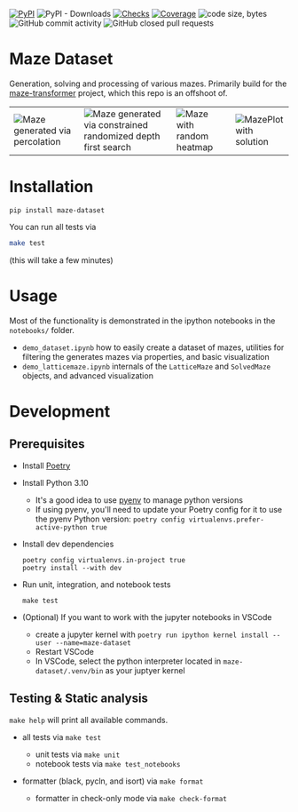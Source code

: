 [![PyPI](https://img.shields.io/pypi/v/maze-dataset)](https://pypi.org/project/maze-dataset/)
![PyPI - Downloads](https://img.shields.io/pypi/dm/maze-dataset)
[![Checks](https://github.com/understanding-search/maze-dataset/actions/workflows/checks.yml/badge.svg)](https://github.com/understanding-search/maze-dataset/actions/workflows/checks.yml)
[![Coverage](docs/coverage/coverage.svg)](docs/coverage/coverage.txt)
![code size, bytes](https://img.shields.io/github/languages/code-size/understanding-search/maze-dataset)
![GitHub commit activity](https://img.shields.io/github/commit-activity/t/understanding-search/maze-dataset)
![GitHub closed pull requests](https://img.shields.io/github/issues-pr-closed/understanding-search/maze-dataset)


# Maze Dataset

Generation, solving and processing of various mazes. Primarily build for the [maze-transformer](https://github.com/understanding-search/maze-transformer) project, which this repo is an offshoot of.


|   |   |   |   |
|---|---|---|---|
| ![Maze generated via percolation](docs/maze_perc.png) |  ![Maze generated via constrained randomized depth first search](docs/maze_dfs_constrained.png)  |  ![Maze with random heatmap](docs/mazeplot_heatmap.png)  |  ![MazePlot with solution](docs/mazeplot_path.png)  |






# Installation
```
pip install maze-dataset
```

You can run all tests via
```bash
make test
```
(this will take a few minutes)


# Usage

Most of the functionality is demonstrated in the ipython notebooks in the `notebooks/` folder.

- `demo_dataset.ipynb` how to easily create a dataset of mazes, utilities for filtering the generates mazes via properties, and basic visualization
- `demo_latticemaze.ipynb` internals of the `LatticeMaze` and `SolvedMaze` objects, and advanced visualization

# Development

## Prerequisites

* Install [Poetry](https://python-poetry.org/docs/#installation)
* Install Python 3.10
    * It's a good idea to use [pyenv](https://github.com/pyenv/pyenv) to manage python versions
    * If using pyenv, you'll need to update your Poetry config for it to use the pyenv Python version: `poetry config virtualenvs.prefer-active-python true`
* Install dev dependencies
    ```
    poetry config virtualenvs.in-project true
    poetry install --with dev
    ```
* Run unit, integration, and notebook tests
    ```
    make test
    ```

* (Optional) If you want to work with the jupyter notebooks in VSCode
  * create a jupyter kernel with `poetry run ipython kernel install --user --name=maze-dataset`
  * Restart VSCode
  * In VSCode, select the python interpreter located in `maze-dataset/.venv/bin` as your juptyer kernel


## Testing & Static analysis

`make help` will print all available commands.

- all tests via `make test`
    - unit tests via `make unit`
    - notebook tests via `make test_notebooks`

- formatter (black, pycln, and isort) via `make format`
    - formatter in check-only mode via `make check-format`
